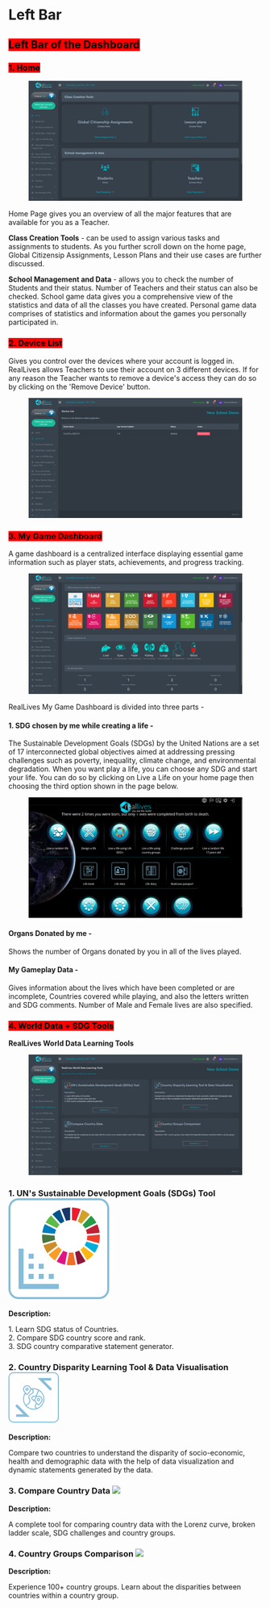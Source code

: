# Left Bar

## <mark style="background-color:red;">Left Bar of the Dashboard</mark>



### <mark style="background-color:red;">1. Home</mark>&#x20;

<figure><img src="../../.gitbook/assets/Screenshot 2024-03-11 104739.png" alt=""><figcaption></figcaption></figure>

Home Page gives you an overview of all the major features that are available for you as a Teacher.

**Class Creation Tools** - can be used to assign various tasks and assignments to students. As you further scroll down on the home page, Global Citizensip Assignments, Lesson Plans and their use cases are further discussed.

**School Management and Data** - allows you to check the number of Students and their status. Number of Teachers and their status can also be checked. School game data gives you a comprehensive view of the statistics and data of all the classes you have created. Personal game data comprises of statistics and information about the games you personally participated in.





### <mark style="background-color:red;">2. Device List</mark>

Gives you control over the devices where your account is logged in. RealLives allows Teachers to use their account on 3 different devices. If for any reason the Teacher wants to remove a device's access they can do so by clicking on the 'Remove Device' button.

<figure><img src="../../.gitbook/assets/Screenshot 2024-03-11 104059.png" alt=""><figcaption></figcaption></figure>





### <mark style="background-color:red;">3. My Game Dashboard</mark>

A game dashboard is a centralized interface displaying essential game information such as player stats, achievements, and progress tracking.&#x20;

<figure><img src="../../.gitbook/assets/Screenshot 2024-03-11 105442.png" alt=""><figcaption></figcaption></figure>

RealLives My Game Dashboard is divided into three parts -

#### **1. SDG chosen by me while creating a life** -

&#x20;The Sustainable Development Goals (SDGs) by the United Nations are a set of 17 interconnected global objectives aimed at addressing pressing challenges such as poverty, inequality, climate change, and environmental degradation. When you want play a life, you can choose any SDG and start your life. You can do so by clicking on Live a Life on your home page then choosing the third option shown in the page below.

<figure><img src="../../.gitbook/assets/Screenshot 2024-03-11 105858.png" alt=""><figcaption></figcaption></figure>

#### Organs Donated by me -&#x20;

Shows the number of Organs donated by you in all of the lives played.&#x20;

#### My Gameplay Data -&#x20;

Gives information about the lives which have been completed or are incomplete, Countries covered while playing, and also the letters written and SDG comments. Number of Male and Female lives are also specified.



### <mark style="background-color:red;">4. World Data + SDG Tools</mark>

**RealLives World Data Learning Tools**

<figure><img src="../../.gitbook/assets/Screenshot 2024-03-11 110827.png" alt=""><figcaption></figcaption></figure>

### 1. UN's Sustainable Development Goals (SDGs) Tool  <img src="../../.gitbook/assets/sdggoalstoolicon.svg" alt="" data-size="original">

**Description:**

1\. Learn SDG status of Countries.\
2\. Compare SDG country score and rank.\
3\. SDG country comparative statement generator.



### &#x20;2. Country Disparity Learning Tool & Data Visualisation  <img src="../../.gitbook/assets/image (1).png" alt="" data-size="original">

**Description:**

Compare two countries to understand the disparity of socio-economic, health and demographic data with the help of data visualization and dynamic statements generated by the data.



### 3. Compare Country Data ![](https://dev.reallivesworld.com/assets/images/tools/countrylearningtoolicon.svg)

**Description:**

A complete tool for comparing country data with the Lorenz curve, broken ladder scale, SDG challenges and country groups.





### 4. Country Groups Comparison ![](https://dev.reallivesworld.com/assets/images/tools/sdggoalstoolicon.svg)

**Description:**

Experience 100+ country groups. Learn about the disparities between countries within a country group.

